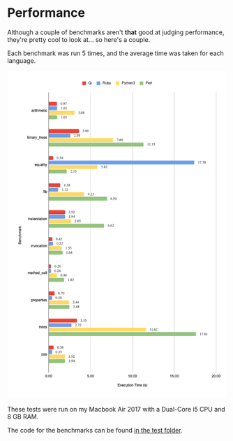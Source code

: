 
# Performance

Although a couple of benchmarks aren't **that** good at judging performance, they're pretty cool to look at... so here's a couple.


Each benchmark was run 5 times, and the average time was taken for each language.

[![Performance Graph][performance-img]]()

These tests were run on my Macbook Air 2017 with a Dual-Core i5 CPU and 8 GB RAM.

The code for the benchmarks can be found [in the test folder](https://github.com/anonymousaaardvark/qilang/tree/master/test/benchmark).

[performance-img]: assets/images/performance.png